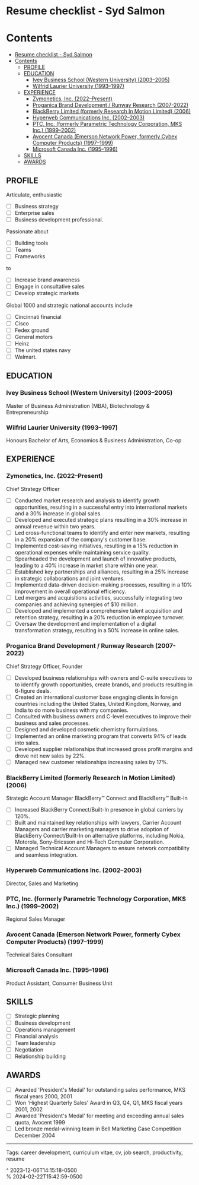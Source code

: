 # Resume checklist - Syd Salmon

# Contents

- [Resume checklist - Syd Salmon](#resume-checklist---syd-salmon)
- [Contents](#contents)
    - [PROFILE](#profile)
    - [EDUCATION](#education)
        - [Ivey Business School (Western University) (2003–2005)](#ivey-business-school-western-university-20032005)
        - [Wilfrid Laurier University (1993–1997)](#wilfrid-laurier-university-19931997)
    - [EXPERIENCE](#experience)
        - [Zymonetics, Inc. (2022–Present)](#zymonetics-inc-2022present)
        - [Proganica Brand Development / Runway Research (2007-2022)](#proganica-brand-development--runway-research-2007-2022)
        - [BlackBerry Limited (formerly Research In Motion Limited) (2006)](#blackberry-limited-formerly-research-in-motion-limited-2006)
        - [Hyperweb Communications Inc. (2002–2003)](#hyperweb-communications-inc-20022003)
        - [PTC, Inc. (formerly Parametric Technology Corporation, MKS Inc.) (1999–2002)](#ptc-inc-formerly-parametric-technology-corporation-mks-inc-19992002)
        - [Avocent Canada (Emerson Network Power, formerly Cybex Computer Products) (1997–1999)](#avocent-canada-emerson-network-power-formerly-cybex-computer-products-19971999)
        - [Microsoft Canada Inc. (1995–1996)](#microsoft-canada-inc-19951996)
    - [SKILLS](#skills)
    - [AWARDS](#awards)

## PROFILE

Articulate, enthusiastic

- [ ] Business strategy
- [ ] Enterprise sales
- [ ] Business development professional.

Passionate about

- [ ] Building tools
- [ ] Teams
- [ ] Frameworks

to

- [ ] Increase brand awareness
- [ ] Engage in consultative sales
- [ ] Develop strategic markets

Global 1000 and strategic national accounts include

- [ ] Cincinnati financial
- [ ] Cisco
- [ ] Fedex ground
- [ ] General motors
- [ ] Heinz
- [ ] The united states navy
- [ ] Walmart.

## EDUCATION

### Ivey Business School (Western University) (2003–2005)

Master of Business Administration (MBA), Biotechnology & Entrepreneurship

### Wilfrid Laurier University (1993–1997)

Honours Bachelor of Arts, Economics & Business Administration, Co-op

## EXPERIENCE

### Zymonetics, Inc. (2022–Present)

Chief Strategy Officer

- [ ] Conducted market research and analysis to identify growth opportunities, resulting in a successful entry into international markets and a 30% increase in global sales.
- [ ] Developed and executed strategic plans resulting in a 30% increase in annual revenue within two years.
- [ ] Led cross-functional teams to identify and enter new markets, resulting in a 20% expansion of the company's customer base.
- [ ] Implemented cost-saving initiatives, resulting in a 15% reduction in operational expenses while maintaining service quality.
- [ ] Spearheaded the development and launch of innovative products, leading to a 40% increase in market share within one year.
- [ ] Established key partnerships and alliances, resulting in a 25% increase in strategic collaborations and joint ventures.
- [ ] Implemented data-driven decision-making processes, resulting in a 10% improvement in overall operational efficiency.
- [ ] Led mergers and acquisitions activities, successfully integrating two companies and achieving synergies of $10 million.
- [ ] Developed and implemented a comprehensive talent acquisition and retention strategy, resulting in a 20% reduction in employee turnover.
- [ ] Oversaw the development and implementation of a digital transformation strategy, resulting in a 50% increase in online sales.

### Proganica Brand Development / Runway Research (2007-2022)

Chief Strategy Officer, Founder

- [ ] Developed business relationships with owners and C-suite executives to to identify growth opportunities, create brands, and products resulting in 6-figure deals.
- [ ] Created an international customer base engaging clients in foreign countries including the United States, United Kingdom, Norway, and India to do more business with my companies.
- [ ] Consulted with business owners and C-level executives to improve their business and sales processes.
- [ ] Designed and developed cosmetic chemistry formulations.
- [ ] Implemented an online marketing program that converts 94% of leads into sales.
- [ ] Developed supplier relationships that increased gross profit margins and drove net new sales by 22%.
- [ ] Managed new customer relationships increasing sales by 17%.

### BlackBerry Limited (formerly Research In Motion Limited) (2006)

Strategic Account Manager
BlackBerry™ Connect and BlackBerry™ Built-In

- [ ] Increased BlackBerry Connect/Built-In presence in global carriers by 120%.
- [ ] Built and maintained key relationships with lawyers, Carrier Account Managers and carrier marketing managers to drive adoption of BlackBerry Connect/Built-In on alternative platforms, including Nokia, Motorola, Sony-Ericsson and Hi-Tech Computer Corporation.
- [ ] Managed Technical Account Managers to ensure network compatibility and seamless integration.

### Hyperweb Communications Inc. (2002–2003)

Director, Sales and Marketing

### PTC, Inc. (formerly Parametric Technology Corporation, MKS Inc.) (1999–2002)

Regional Sales Manager

### Avocent Canada (Emerson Network Power, formerly Cybex Computer Products) (1997–1999)

Technical Sales Consultant

### Microsoft Canada Inc. (1995–1996)

Product Assistant, Consumer Business Unit

## SKILLS

- [ ] Strategic planning
- [ ] Business development
- [ ] Operations management
- [ ] Financial analysis
- [ ] Team leadership
- [ ] Negotiation
- [ ] Relationship building

## AWARDS

- [ ] Awarded 'President's Medal' for outstanding sales performance, MKS fiscal years 2000, 2001
- [ ] Won 'Highest Quarterly Sales' Award in Q3, Q4, Q1, MKS fiscal years 2001, 2002
- [ ] Awarded 'President's Medal' for meeting and exceeding annual sales quota, Avocent 1999
- [ ] Led bronze medal-winning team in Bell Marketing Case Competition December 2004

- - -
<!-- sources -->
[1]: https://www.cascade.app/blog/best-strategy-frameworks "11 Best Strategic Frameworks For Your Organization"
[2]: https://www.linkedin.com/jobs/view/3704504855/ "Vice President Strategy, Trilogy (Remote) - $400,000/year USD"
[3]: https://www.jobscan.co/blog/20-ats-friendly-resume-templates "Write ATS-Friendly Resumes"
[4]: https://youtu.be/XHWjfwb0TaE "10 Ways to beat applicant tracking systems"
[5]: https://www.jobscan.co/resume-templates "Free Resume Templates for 2021: Downloadable Templates"
[6]: https://www.managementstudyguide.com/strategy-formulation-vs-implementation.htm "Strategy: Formulation v Implementation"
[7]: https://online.hbs.edu/blog/post/importance-of-business-analytics "Business Analytics"
[8]: https://www.investopedia.com/articles/personal-finance/090815/basics-business-development.asp "Business Development"

Tags: career development, curriculum vitae, cv, job search, productivity, resume

^ 2023-12-06T14:15:18-0500\
% 2024-02-22T15:42:59-0500
